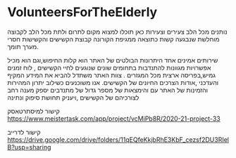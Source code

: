 # VolunteersForTheElderly
נותנים מכל הלב
צעירים וצעירות כאן תוכלו למצוא מקום לתרום ולתת מכל הלב לקבוצה מוחלשת שנבגעה קשות כתוצאה ממגיפת הקורונה קבוצת הקשישים והקשישות חסרי מערך תומך.

שירותים אמינים
אחד היתרונות הבולטים של האתר הוא קלות החיפוש,וגם הוא מכיל אפשרויות מגוונות להתנדבות בתחומים שונים שנוגעים לחיי הקשישים , לוח זמנים גמיש,בפריסה ארצית מכל המגזרים . צוות האתר משתדל להביא את המידע המקיף והעדכני ,אודות הצרכים החיונים של הקשישים. אנו משוכנעים כשילוב יתרון המהירות והזמינות של האתר עם והימצאות של מספר גדול של מתנדבים יספק מענה רחב לצורכיהם של הקשישים ,ויעניק תחושת סיפוק ונתינה


קישור למיסתרטאסק
https://www.meistertask.com/app/project/vcMiPb8R/2020-21-project-33



קישור לדרייב
https://drive.google.com/drive/folders/11qEQfeKkjbRhE3KbF_cezsf2DU3RIelB?usp=sharing
  
